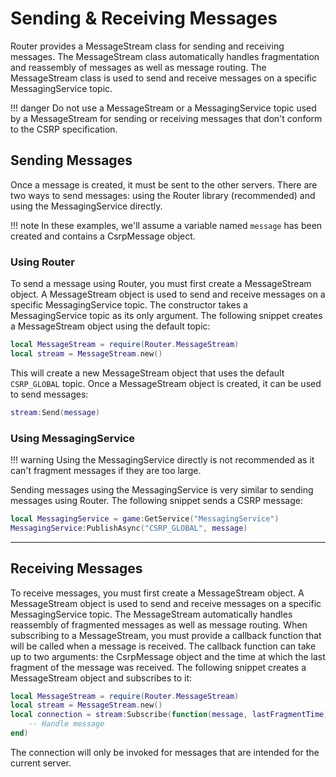 # Sending & Receiving Messages

Router provides a MessageStream class for sending and receiving messages. The MessageStream class automatically handles fragmentation and reassembly of messages as well as message routing. The MessageStream class is used to send and receive messages on a specific MessagingService topic.

!!! danger
    Do not use a MessageStream or a MessagingService topic used by a MessageStream for sending or receiving messages that don't conform to the CSRP specification.

## Sending Messages

Once a message is created, it must be sent to the other servers. There are two ways to send messages: using the Router library (recommended) and using the MessagingService directly.

!!! note
    In these examples, we'll assume a variable named `message` has been created and contains a CsrpMessage object.

### Using Router

To send a message using Router, you must first create a MessageStream object. A MessageStream object is used to send and receive messages on a specific MessagingService topic. The constructor takes a MessagingService topic as its only argument. The following snippet creates a MessageStream object using the default topic:

```lua
local MessageStream = require(Router.MessageStream)
local stream = MessageStream.new()
```

This will create a new MessageStream object that uses the default `CSRP_GLOBAL` topic. Once a MessageStream object is created, it can be used to send messages:

```lua
stream:Send(message)
```

### Using MessagingService

!!! warning
    Using the MessagingService directly is not recommended as it can't fragment messages if they are too large.

Sending messages using the MessagingService is very similar to sending messages using Router. The following snippet sends a CSRP message:

```lua
local MessagingService = game:GetService("MessagingService")
MessagingService:PublishAsync("CSRP_GLOBAL", message)
```

---

## Receiving Messages

To receive messages, you must first create a MessageStream object. A MessageStream object is used to send and receive messages on a specific MessagingService topic. The MessageStream automatically handles reassembly of fragmented messages as well as message routing. When subscribing to a MessageStream, you must provide a callback function that will be called when a message is received. The callback function can take up to two arguments: the CsrpMessage object and the time at which the last fragment of the message was received. The following snippet creates a MessageStream object and subscribes to it:

```lua
local MessageStream = require(Router.MessageStream)
local stream = MessageStream.new()
local connection = stream:Subscribe(function(message, lastFragmentTime)
    -- Handle message
end)
```

The connection will only be invoked for messages that are intended for the current server.
